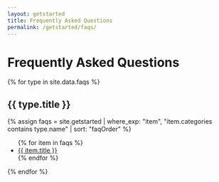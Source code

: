 ```yaml
---
layout: getstarted
title: Frequently Asked Questions
permalink: /getstarted/faqs/
---
```


# Frequently Asked Questions

{% for type in site.data.faqs %}
## {{ type.title }}
  {% assign faqs = site.getstarted | where_exp: "item", "item.categories contains type.name" | sort: "faqOrder" %}
<ul>
  {% for item in faqs %}
    <li>
      <a href="{{ item.url }}">{{ item.title }}</a>
    </li>
  {% endfor %}
</ul>
{% endfor %}

